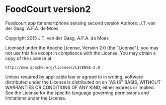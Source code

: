 # FoodCourt version2
Foodcourt app for smartphone sensing second version
Authors: J.T. van der Gaag, A.F.A. de Moes

Copyright 2015 J.T. van der Gaag, A.F.A. de Moes

Licensed under the Apache License, Version 2.0 (the "License");
you may not use this file except in compliance with the License.
You may obtain a copy of the License at

    http://www.apache.org/licenses/LICENSE-2.0

Unless required by applicable law or agreed to in writing, software
distributed under the License is distributed on an "AS IS" BASIS,
WITHOUT WARRANTIES OR CONDITIONS OF ANY KIND, either express or implied.
See the License for the specific language governing permissions and
limitations under the License.
